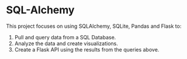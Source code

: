 # SQL-Alchemy

This project focuses on using SQLAlchemy, SQLite, Pandas and Flask to:
1) Pull and query data from a SQL Database. 
2) Analyze the data and create visualizations.
3) Create a Flask API using the results from the queries above. 